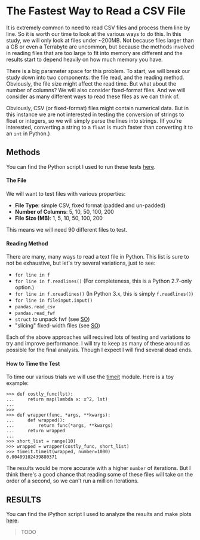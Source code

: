 # The Fastest Way to Read a CSV File

It is extremely common to need to read CSV files and process them line by line. So it is worth our time to look at the various ways to do this. In this study, we will only look at files under ~200MB. Not because files larger than a GB or even a Terrabyte are uncommon, but because the methods involved in reading files that are too large to fit into memory are different and the results start to depend heavily on how much memory you have.

There is a big parameter space for this problem. To start, we will break our study down into two components: the file read, and the reading method. Obviously, the file size might affect the read time. But what about the number of columns? We will also consider fixed-format files. And we will consider as many different ways to read these files as we can think of.

Obviously, CSV (or fixed-format) files might contain numerical data. But in this instance we are not interested in testing the conversion of strings to float or integers, so we will simply parse the lines into strings. (If you're interested, converting a string to a `float` is much faster than converting it to an `int` in Python.)

## Methods

You can find the Python script I used to run these tests [here]().

#### The File

We will want to test files with various properties:

* **File Type**: simple CSV, fixed format (padded and un-padded)
* **Number of Columns**: 5, 10, 50, 100, 200
* **File Size (MB)**: 1, 5, 10, 50, 100, 200

This means we will need 90 different files to test.

#### Reading Method

There are many, many ways to read a text file in Python. This list is sure to not be exhaustive, but let's try several variations, just to see:

* `for line in f`
* `for line in f.readlines()` (For completeness, this is a Python 2.7-only option.)
* `for line in f.xreadlines()` (In Python 3.x, this is simply `f.readlines()`)
* `for line in fileinput.input()`
* `pandas.read_csv`
* `pandas.read_fwf`
* `struct` to unpack fwf (see [SO](http://stackoverflow.com/questions/4914008/efficient-way-of-parsing-fixed-width-files-in-python))
* "slicing" fixed-width files (see [SO](http://stackoverflow.com/questions/4914008/efficient-way-of-parsing-fixed-width-files-in-python))

Each of the above approaches will required lots of testing and variations to try and improve performance. I will try to keep as many of these around as possible for the final analysis. Though I expect I will find several dead ends.

#### How to Time the Test

To time our various trials we will use the [timeit](https://docs.python.org/2/library/timeit.html) module. Here is a toy example:

    >>> def costly_func(lst):
    ...     return map(lambda x: x^2, lst)
    ... 
    >>> 
    >>> def wrapper(func, *args, **kwargs):
    ...     def wrapped():
    ...         return func(*args, **kwargs)
    ...     return wrapped
    ... 
    >>> short_list = range(10) 
    >>> wrapped = wrapper(costly_func, short_list)
    >>> timeit.timeit(wrapped, number=1000)
    0.00409102439880371

The results would be more accurate with a higher `number` of iterations. But I think there's a good chance that reading some of these files will take on the order of a second, so we can't run a million iterations.

## RESULTS

You can find the iPython script I used to analyze the results and make plots [here]().

> TODO
